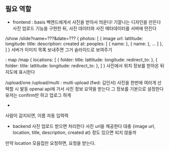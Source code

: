 ##  필요 역할

- frontend
: basis
벡엔드에게서 사진을 받아서 띄운다!
기깔나는 디자인을 만든다
사진 업로드 기능을 구현한 뒤, 사진 데이터와 사진 메타데이터를 서버에 떤진다

/show
/slide?name=???&date=???
{
    photos: [
        {
            image url:
            lattitude: 
            longitude:
            title:
            description:
            created at:
            peoples: [
                { name: },
                { name: }, ...
            ]
        },
    ]
}
서버가 이미지 목록 보내주면 그거 슬라이드로 보여주기

: map
/map
{
    locations: [
        { 
            folder:
            title: 
            lattitude: 
            longitude:
            redirect_to:
        },
        { 
            folder:
            title: 
            lattitude: 
            longitude:
            redirect_to:
        },
    ]
}
사진에서 위치 정보를 받아온 뒤 지도에 표시한다

/upload/one
/upload/multi
: multi upload (fwd: 김인서)
사진을 한번에 여러개 선택할 시 발동
openai api에 가서 사진 정보 요약을 받는다
그 정보를 기본으로 설정한다
유저는 confirm만 하고 업로그 하게

+
사람이 감지되면, 이름 자동 입력력

- backend
사진 업로드 받으면 처리한다
사진 url을 제공한다
대충 {image url, location, title, description, created at} 정도 있으면 되지 않을까

만약 location 모음집만 요청하면, 요청을 받는다.

